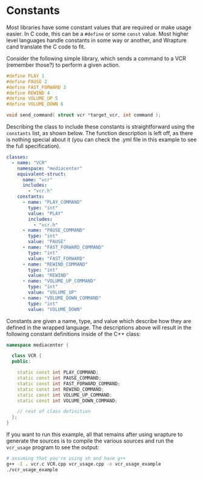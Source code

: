 # Constants

Most libraries have some constant values that are required or make usage easier.
In C code, this can be a `#define` or some `const` value. Most higher level
languages handle constants in some way or another, and Wrapture cand translate
the C code to fit.

Consider the following simple library, which sends a command to a VCR (remember
those?) to perform a given action.

```c
#define PLAY 1
#define PAUSE 2
#define FAST_FORWARD 3
#define REWIND 4
#define VOLUME_UP 5
#define VOLUME_DOWN 6

void send_command( struct vcr *target_vcr, int command );
```

Describing the class to include these constants is straightforward using the
`constants` list, as shown below. The function description is left off, as there
is nothing special about it (you can check the .yml file in this example to see
the full specification).

```yaml
classes:
  - name: "VCR"
    namespace: "mediacenter"
    equivalent-struct:
      name: "vcr"
      includes:
        - "vcr.h"
    constants:
      - name: "PLAY_COMMAND"
        type: "int"
        value: "PLAY"
        includes:
          - "vcr.h"
      - name: "PAUSE_COMMAND"
        type: "int"
        value: "PAUSE"
      - name: "FAST_FORWARD_COMMAND"
        type: "int"
        value: "FAST_FORWARD"
      - name: "REWIND_COMMAND"
        type: "int"
        value: "REWIND"
      - name: "VOLUME_UP_COMMAND"
        type: "int"
        value: "VOLUME_UP"
      - name: "VOLUME_DOWN_COMMAND"
        type: "int"
        value: "VOLUME_DOWN"
```

Constants are given a name, type, and value which describe how they are defined
in the wrapped language. The descriptions above will result in the following
constant definitions inside of the C++ class:

```cpp
namespace mediacenter {

  class VCR {
  public:

    static const int PLAY_COMMAND;
    static const int PAUSE_COMMAND;
    static const int FAST_FORWARD_COMMAND;
    static const int REWIND_COMMAND;
    static const int VOLUME_UP_COMMAND;
    static const int VOLUME_DOWN_COMMAND;

    // rest of class definition
  };
}
```

If you want to run this example, all that remains after using wrapture to
generate the sources is to compile the various sources and run the `vcr_usage`
program to see the output:

```sh
# assuming that you're using sh and have g++
g++ -I . vcr.c VCR.cpp vcr_usage.cpp -o vcr_usage_example
./vcr_usage_example
```
